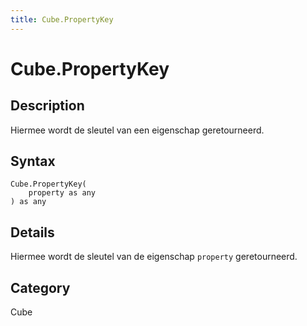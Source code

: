 ```yaml
---
title: Cube.PropertyKey
---
```


# Cube.PropertyKey


## Description

Hiermee wordt de sleutel van een eigenschap geretourneerd.


## Syntax

```powerquery
Cube.PropertyKey(
    property as any
) as any
```


## Details

Hiermee wordt de sleutel van de eigenschap <code>property</code> geretourneerd.



## Category
Cube
